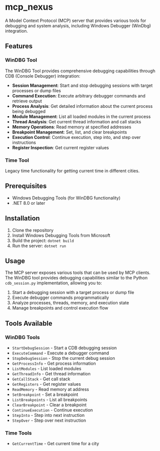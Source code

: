 # mcp_nexus

A Model Context Protocol (MCP) server that provides various tools for debugging and system analysis, including Windows Debugger (WinDbg) integration.

## Features

### WinDBG Tool
The WinDBG Tool provides comprehensive debugging capabilities through CDB (Console Debugger) integration:

- **Session Management**: Start and stop debugging sessions with target processes or dump files
- **Command Execution**: Execute arbitrary debugger commands and retrieve output
- **Process Analysis**: Get detailed information about the current process being debugged
- **Module Management**: List all loaded modules in the current process
- **Thread Analysis**: Get current thread information and call stacks
- **Memory Operations**: Read memory at specified addresses
- **Breakpoint Management**: Set, list, and clear breakpoints
- **Execution Control**: Continue execution, step into, and step over instructions
- **Register Inspection**: Get current register values

### Time Tool
Legacy time functionality for getting current time in different cities.

## Prerequisites

- Windows Debugging Tools (for WinDBG functionality)
- .NET 8.0 or later

## Installation

1. Clone the repository
2. Install Windows Debugging Tools from Microsoft
3. Build the project: `dotnet build`
4. Run the server: `dotnet run`

## Usage

The MCP server exposes various tools that can be used by MCP clients. The WinDBG tool provides debugging capabilities similar to the Python `cdb_session.py` implementation, allowing you to:

1. Start a debugging session with a target process or dump file
2. Execute debugger commands programmatically
3. Analyze processes, threads, memory, and execution state
4. Manage breakpoints and control execution flow

## Tools Available

### WinDBG Tools
- `StartDebugSession` - Start a CDB debugging session
- `ExecuteCommand` - Execute a debugger command
- `StopDebugSession` - Stop the current debug session
- `GetProcessInfo` - Get process information
- `ListModules` - List loaded modules
- `GetThreadInfo` - Get thread information
- `GetCallStack` - Get call stack
- `GetRegisters` - Get register values
- `ReadMemory` - Read memory at address
- `SetBreakpoint` - Set a breakpoint
- `ListBreakpoints` - List all breakpoints
- `ClearBreakpoint` - Clear a breakpoint
- `ContinueExecution` - Continue execution
- `StepInto` - Step into next instruction
- `StepOver` - Step over next instruction

### Time Tools
- `GetCurrentTime` - Get current time for a city
